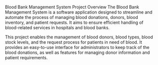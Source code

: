 Blood Bank Management System
Project Overview
The Blood Bank Management System is a software application designed to streamline and automate the process of managing blood donations, donors, blood inventory, and patient requests. It aims to ensure efficient handling of blood-related services in hospitals and blood banks.

This project enables the management of blood donors, blood types, blood stock levels, and the request process for patients in need of blood. It provides an easy-to-use interface for administrators to keep track of the blood donations, as well as features for managing donor information and patient requirements.
